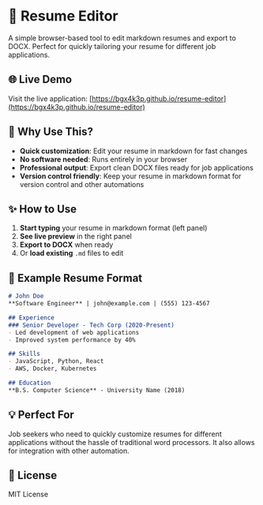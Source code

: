 # 📄 Resume Editor

A simple browser-based tool to edit markdown resumes and export to DOCX. Perfect for quickly tailoring your resume for different job applications.

## 🌐 Live Demo

Visit the live application: [https://bgx4k3p.github.io/resume-editor](https://bgx4k3p.github.io/resume-editor)

## 🎯 Why Use This?

- **Quick customization**: Edit your resume in markdown for fast changes
- **No software needed**: Runs entirely in your browser
- **Professional output**: Export clean DOCX files ready for job applications
- **Version control friendly**: Keep your resume in markdown format for version control and other automations

## ✨ How to Use

1. **Start typing** your resume in markdown format (left panel)
2. **See live preview** in the right panel
3. **Export to DOCX** when ready
4. Or **load existing** `.md` files to edit

## 📝 Example Resume Format

```markdown
# John Doe
**Software Engineer** | john@example.com | (555) 123-4567

## Experience
### Senior Developer - Tech Corp (2020-Present)
- Led development of web applications
- Improved system performance by 40%

## Skills
- JavaScript, Python, React
- AWS, Docker, Kubernetes

## Education
**B.S. Computer Science** - University Name (2018)
```

## 💡 Perfect For

Job seekers who need to quickly customize resumes for different applications without the hassle of traditional word processors. It also allows for integration with other automation.

## 📄 License

MIT License

